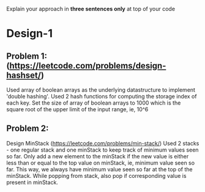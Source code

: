 Explain your approach in **three sentences only** at top of your code

# Design-1

## Problem 1:(https://leetcode.com/problems/design-hashset/)
Used array of boolean arrays as the underlying datastructure to implement 'double hashing'. Used 2 hash functions for computing the storage index of each key. Set the size of array of boolean arrays to 1000 which is the square root of the upper limit of the input range, ie, 10^6 


## Problem 2:
Design MinStack (https://leetcode.com/problems/min-stack/)
Used 2 stacks - one regular stack and one minStack to keep track of minimum values seen so far. Only add a new element to the minStack if the new value is either less than or equal to the top value on minStack, ie, minimum value seen so far. This way, we always have minimum value seen so far at the top of the minStack. While popping from stack, also pop if corresponding value is present in minStack.